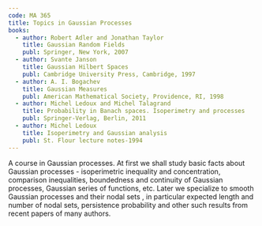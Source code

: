 ```yaml
---
code: MA 365
title: Topics in Gaussian Processes
books:
  - author: Robert Adler and Jonathan Taylor
    title: Gaussian Random Fields
    publ: Springer, New York, 2007
  - author: Svante Janson
    title: Gaussian Hilbert Spaces
    publ: Cambridge University Press, Cambridge, 1997
  - author: A. I. Bogachev
    title: Gaussian Measures
    publ: American Mathematical Society, Providence, RI, 1998
  - author: Michel Ledoux and Michel Talagrand
    title: Probability in Banach spaces. Isoperimetry and processes
    publ: Springer-Verlag, Berlin, 2011
  - author: Michel Ledoux
    title: Isoperimetry and Gaussian analysis
    publ: St. Flour lecture notes-1994
---
```

A course in Gaussian processes. At first we shall study basic facts about Gaussian processes - isoperimetric inequality and concentration, comparison inequalities, boundedness and continuity of Gaussian processes, Gaussian series of functions, etc. Later we specialize to smooth Gaussian processes and their nodal sets , in particular expected length and number of nodal sets, persistence probability and other such results from recent papers of many authors.
